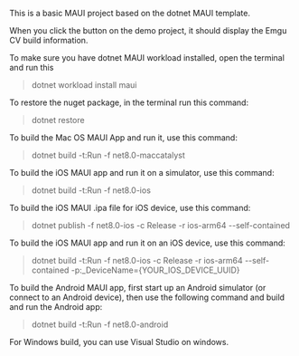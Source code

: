 This is a basic MAUI project based on the dotnet MAUI template. 

When you click the button on the demo project, it should display the Emgu CV build information.

To make sure you have dotnet MAUI workload installed, open the terminal and run this 
> dotnet workload install maui

To restore the nuget package, in the terminal run this command:
> dotnet restore
 
To build the Mac OS MAUI App and run it, use this command:
> dotnet build -t:Run -f net8.0-maccatalyst

To build the iOS MAUI app and run it on a simulator, use this command:
> dotnet build -t:Run -f net8.0-ios

To build the iOS MAUI .ipa file for iOS device, use this command:
> dotnet publish -f net8.0-ios -c Release -r ios-arm64 --self-contained

To build the iOS MAUI app and run it on an iOS device, use this command:
> dotnet build -t:Run -f net8.0-ios -c Release -r ios-arm64 --self-contained -p:_DeviceName={YOUR_IOS_DEVICE_UUID}

To build the Android MAUI app, first start up an Android simulator (or connect to an Android device), then use the following command and build and run the Android app:
> dotnet build -t:Run -f net8.0-android

For Windows build, you can use Visual Studio on windows.
